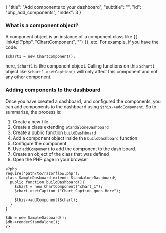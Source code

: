 <meta>
{
    "title": "Add components to your dashboard",
    "subtitle": "",
    "id": "php_add_components",
    "index": 3
}
</meta>

### What is a component object?

A component object is an instance of a component class like {{ linkApi("php", "ChartComponent", "") }}, etc. For example, if you have the code:

~~~
$chart1 = new ChartComponent();
~~~

here, `$chart1` is the component object. Calling functions on this `$chart1` object like `$chart1->setCaption()` will only affect this component and not any other component.

### Adding components to the dashboard

Once you have created a dashboard, and configured the components, you can add components to the dashboard using `$this->addComponent`. So to summarize, the process is:

1. Create a new file.
2. Create a class extending `StandaloneDashboard`
3. Create a public function `buildDashboard`
4. Add a component object inside the `buildDashboard` function
5. Configure the component
6. Use `addComponent` to add the component to the dash board.
7. Create an object of the class that was defined
8. Open the PHP page in your browser

~~~
<?php
require('path/to/razorflow.php');
class SampleDasboard extends StandaloneDashboard{
  public function buildDashboard(){
    $chart = new ChartComponent("chart_1");
    $chart->setCaption ("Chart Caption goes Here");

    $this->addComponent($chart);
  }
}

$db = new SampleDasboard();
$db->renderStandalone();
?>
~~~
